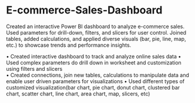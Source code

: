 # E-commerce-Sales-Dashboard
Created an interactive Power BI dashboard to analyze e-commerce sales. Used parameters for drill-down, filters, and slicers for user control. Joined tables, added calculations, and applied diverse visuals (bar, pie, line, map, etc.) to showcase trends and performance insights.

•	Created interactive dashboard to track and analyze online sales data
•	Used complex parameters do drill down in worksheet and customization using filters and slicers	
•	Created connections, join new tables, calculations to manipulate data and enable user driven parameters for visualizations
•	Used different types of customized visualization(bar chart, pie chart, donut chart, clustered bar chart, scatter chart, line chart, area chart, map, slicers, etc)
